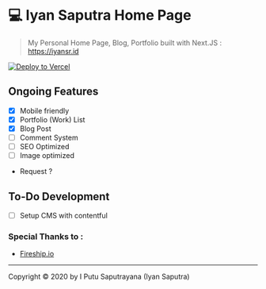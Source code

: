 # 💻 Iyan Saputra Home Page

> My Personal Home Page, Blog, Portfolio built with Next.JS : https://iyansr.id


[![Deploy to Vercel](https://vercel.com/button)](https://iyansr.id)
## Ongoing Features 

- [x] Mobile friendly
- [x] Portfolio (Work) List
- [x] Blog Post
- [ ] Comment System
- [ ] SEO Optimized
- [ ] Image optimized
- Request ? 

## To-Do Development 

- [ ] Setup CMS with contentful

### Special Thanks to :

- [Fireship.io](https://fireship.io/)

***

Copyright © 2020 by I Putu Saputrayana (Iyan Saputra)
